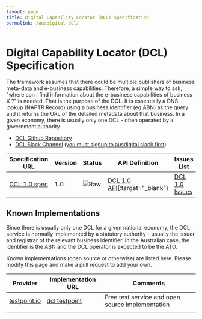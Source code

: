 ```yaml
---
layout: page
title: Digital Capability Locator (DCL) Specification
permalink: /ausdigital-dcl/
---
```


# Digital Capability Locator (DCL) Specification

The framework assumes that there could be multiple publishers of business meta-data and e-business capabilities. Therefore, a simple way to ask, "where can I find information about the e-business capabilities of business X ?" is needed.  That is the purpose of the DCL. It is essentially a DNS lookup (NAPTR Record) using a business identifier (eg ABN) as the query and it returns the URL of the detailed metadata about that business.  In a given economy, there is usually only one DCL - often operated by a government authority.

* [DCL Github Repository](https://github.com/ausdigital/ausdigital-dcl)
* [DCL Slack Channel](https://ausdigital.slack.com/messages/spec-dcl/) ([you must signup to ausdigital slack first](https://chat.ausdigital.org/))

| Specification URL | Version | Status | API Definition | Issues List |
| ----------------- | ------  | ------ | -------------- | -------- |
| [DCL 1.0 spec](http://ausdigital.org/specs/ausdigital-dcl/1.0) | 1.0 | ![Raw](http://rfc.unprotocols.org/spec:2/COSS/raw.svg)  | [DCL 1.0 API](http://swagger.testpoint.io?url=http://ausdigital.org/specs/ausdigital-dcl/1.0/swagger.yaml){:target="_blank"} | [DCL 1.0 Issues](https://github.com/ausdigital/ausdigital-dcl/issues)   |


## Known Implementations

Since there is usually only one DCL for a given national economy, the DCL service is normally implemented by a statutory authority - usually the issuer and registrar of the relevant business identifier.  In the Australian case, the identifier is the ABN and the DCL operator is expected to be the ATO.

Known implementations (open source or otherwise) are listed here.  Please modify this page and make a pull request to add your own.

|Provider|Implementation URL|Comments|
|--------|------------------|--------|
|[testpoint.io](http://testpoint.io/) | [dcl testpoint](http://testpoint.io/dcl)| Free test service and open source implementation|
|  |  |  |

